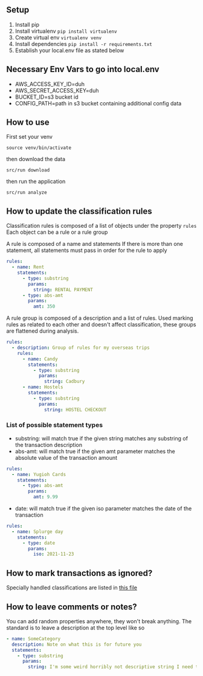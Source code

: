 ## Setup

1. Install pip
2. Install virtualenv `pip install virtualenv`
3. Create virtual env `virtualenv venv`
4. Install dependencies `pip install -r requirements.txt`
5. Establish your local.env file as stated below

## Necessary Env Vars to go into local.env

- AWS_ACCESS_KEY_ID=duh
- AWS_SECRET_ACCESS_KEY=duh
- BUCKET_ID=s3 bucket id
- CONFIG_PATH=path in s3 bucket containing additional config data

## How to use

First set your venv

`source venv/bin/activate`

then download the data

`src/run download`

then run the application

`src/run analyze`

## How to update the classification rules

Classification rules is composed of a list of objects under the property `rules`
Each object can be a rule or a rule group

A rule is composed of a name and statements
If there is more than one statement, all statements must pass in order for the rule to apply

```yaml
rules:
  - name: Rent
    statements:
      - type: substring
        params:
          string: RENTAL PAYMENT
      - type: abs-amt
        params:
          amt: 350
```

A rule group is composed of a description and a list of rules. Used marking rules as related to each other and doesn't affect classification, these groups are flattened during analysis.

```yaml
rules:
  - description: Group of rules for my overseas trips
    rules:
      - name: Candy
        statements:
          - type: substring
            params:
              string: Cadbury
      - name: Hostels
        statements:
          - type: substring
            params:
              string: HOSTEL CHECKOUT
```

### List of possible statement types

- substring: will match true if the given string matches any substring of the transaction description
- abs-amt: will match true if the given amt parameter matches the absolute value of the transaction amount

```yaml
rules:
  - name: Yugioh Cards
    statements:
      - type: abs-amt
        params:
          amt: 9.99
```

- date: will match true if the given iso parameter matches the date of the transaction

```yaml
rules:
  - name: Splurge day
    statements:
      - type: date
        params:
          iso: 2021-11-23
```

## How to mark transactions as ignored?

Specially handled classifications are listed in [this file](src/compile.py)

## How to leave comments or notes?

You can add random properties anywhere, they won't break anything. The standard is to leave a description at the top level like so

```yaml
- name: SomeCategory
  description: Note on what this is for future you
  statements:
    - type: substring
      params:
        string: I'm some weird horribly not descriptive string I need to match
```
